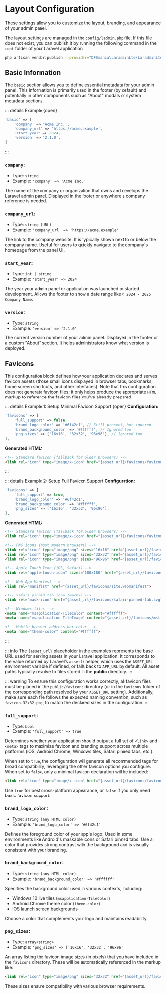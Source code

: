 # Layout Configuration

These settings allow you to customize the layout, branding, and appearance of your admin panel.

The layout settings are managed in the `config/ladmin.php` file. If this file does not exist, you can publish it by running the following command in the `root` folder of your Laravel application:

```bash
php artisan vendor:publish --provider="DFSmania\LaradminLte\LaradminLteServiceProvider" --tag="config"
```

## Basic Information

The `basic` section allows you to define essential metadata for your admin panel. This information is primarily used in the footer (by default) and potentially in other components such as "About" modals or system metadata sections.

::: details Example {open}
```php
'basic' => [
    'company' => 'Acme Inc.',
    'company_url' => 'https://acme.example',
    'start_year' => 2024,
    'version' => '2.1.0',
]
```
:::

### `company`:

- Type: `string`
- Example: `'company' => 'Acme Inc.'`

The name of the company or organization that owns and develops the Laravel admin panel. Displayed in the footer or anywhere a company reference is needed.

### `company_url`:

- Type: `string (URL)`
- Example: `'company_url' => 'https://acme.example'`

The link to the company website. It is typically shown next to or below the company name. Useful for users to quickly navigate to the company's homepage from the panel UI.

### `start_year`:

- Type: `int | string`
- Example: `'start_year' => 2024`

The year your admin panel or application was launched or started development. Allows the footer to show a date range like `© 2024 - 2025 Company Name`.

### `version`:

- Type: `string`
- Example: `'version' => '2.1.0'`

The current version number of your admin panel. Displayed in the footer or a custom "About" section. It helps administrators know what version is deployed.

## Favicons

This configuration block defines how your application declares and serves favicon assets (those small icons displayed in browser tabs, bookmarks, home screen shortcuts, and other interfaces). Note that this configuration does not generate favicon files; it only helps produce the appropriate `HTML` markup to reference the favicon files you’ve already prepared.

::: details Example 1: Setup Minimal Favicon Support {open}
**Configuration:**
```php
'favicons' => [
    'full_support' => false,
    'brand_logo_color' => '#6f42c1', // Still present, but ignored
    'brand_background_color' => '#ffffff', // Ignored too
    'png_sizes' => ['16x16', '32x32', '96x96'], // Ignored too
],
```

**Generated HTML:**
```html
<!-- Standard favicon (fallback for older browsers) -->
<link rel="icon" type="image/x-icon" href="{asset_url}/favicons/favicon.ico">
```
:::

::: details Example 2: Setup Full Favicon Support
**Configuration:**
```php
'favicons' => [
    'full_support' => true,
    'brand_logo_color' => '#6f42c1',
    'brand_background_color' => '#ffffff',
    'png_sizes' => ['16x16', '32x32', '96x96'],
],
```

**Generated HTML:**
```html
<!-- Standard favicon (fallback for older browsers) -->
<link rel="icon" type="image/x-icon" href="{asset_url}/favicons/favicon.ico">

<!-- PNG icons (most modern browsers) -->
<link rel="icon" type="image/png" sizes="16x16" href="{asset_url}/favicons/favicon-16x16.png">
<link rel="icon" type="image/png" sizes="32x32" href="{asset_url}/favicons/favicon-32x32.png">
<link rel="icon" type="image/png" sizes="96x96" href="{asset_url}/favicons/favicon-96x96.png">

<!-- Apple Touch Icon (iOS, Safari) -->
<link rel="apple-touch-icon" sizes="180x180" href="{asset_url}/favicons/apple-touch-icon.png">

<!-- Web App Manifest -->
<link rel="manifest" href="{asset_url}/favicons/site.webmanifest">

<!-- Safari pinned tab icon (macOS) -->
<link rel="mask-icon" href="{asset_url}/favicons/safari-pinned-tab.svg" color="#6f42c1">

<!-- Windows tiles -->
<meta name="msapplication-TileColor" content="#ffffff">
<meta name="msapplication-TileImage" content="{asset_url}/favicons/mstile-144x144.png">

<!-- Mobile browser address bar color -->
<meta name="theme-color" content="#ffffff">
```
:::

::: info
The `{asset_url}` placeholder in the examples represents the base URL used for serving assets in your Laravel application. It corresponds to the value returned by Laravel’s `asset()` helper, which uses the `ASSET_URL` environment variable if defined, or falls back to `APP_URL` by default. All asset paths typically resolve to files stored in the **public** directory.
:::

::: warning
To ensure this configuration works correctly, all favicon files must be placed in the `public/favicons` directory (or in the `favicons` folder of the corresponding path resolved by your `ASSET_URL` setting). Additionally, make sure each file follows the expected naming convention, such as `favicon-32x32.png`, to match the declared sizes in the configuration.
:::

### `full_support`:

- Type: `bool`
- Example: `'full_support' => true`

Determines whether your application should output a full set of `<link>` and `<meta>` tags to maximize favicon and branding support across multiple platforms (iOS, Android Chrome, Windows tiles, Safari pinned tabs, etc.).

When set to `true`, the configuration will generate all recommended tags for broad compatibility, leveraging the other favicon options you configure. When set to `false`, only a minimal favicon declaration will be included:

```html
<link rel="icon" type="image/x-icon" href="{asset_url}/favicons/favicon.ico">
```

Use `true` for best cross-platform appearance, or `false` if you only need basic favicon support.

### `brand_logo_color`:

- Type: `string (any HTML color)`
- Example: `'brand_logo_color' => '#6f42c1'`

Defines the foreground color of your app's logo. Used in some environments like Android's maskable icons or Safari pinned tabs. Use a color that provides strong contrast with the background and is visually consistent with your branding.

### `brand_background_color`:

- Type: `string (any HTML color)`
- Example: `'brand_background_color' => '#ffffff'`

Specifies the background color used in various contexts, including:

- Windows 10 live tiles (`msapplication-TileColor`)
- Android Chrome theme color (`theme-color`)
- iOS launch screen backgrounds

Choose a color that complements your logo and maintains readability.

### `png_sizes`:

- Type: `array<string>`
- Example: `'png_sizes' => ['16x16', '32x32', '96x96']`

An array listing the favicon image sizes (in pixels) that you have included in the `favicons` directory. These will be automatically referenced in the markup like:

```html
<link rel="icon" type="image/png" sizes="32x32" href="{asset_url}/favicons/favicon-32x32.png">
```

These sizes ensure compatibility with various browser requirements.
